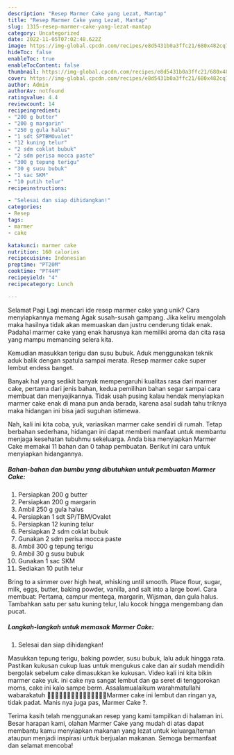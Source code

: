 ```yaml
---
description: "Resep Marmer Cake yang Lezat, Mantap"
title: "Resep Marmer Cake yang Lezat, Mantap"
slug: 1315-resep-marmer-cake-yang-lezat-mantap
category: Uncategorized
date: 2022-11-05T07:02:48.622Z
image: https://img-global.cpcdn.com/recipes/e8d5431b0a3ffc21/680x482cq70/marmer-cake-foto-resep-utama.jpg
hideToc: false
enableToc: true
enableTocContent: false
thumbnail: https://img-global.cpcdn.com/recipes/e8d5431b0a3ffc21/680x482cq70/marmer-cake-foto-resep-utama.jpg
cover: https://img-global.cpcdn.com/recipes/e8d5431b0a3ffc21/680x482cq70/marmer-cake-foto-resep-utama.jpg
author: Admin
authorAv: notfound
ratingvalue: 4.4
reviewcount: 14
recipeingredient:
- "200 g butter"
- "200 g margarin"
- "250 g gula halus"
- "1 sdt SPTBMOvalet"
- "12 kuning telur"
- "2 sdm coklat bubuk"
- "2 sdm perisa mocca paste"
- "300 g tepung terigu"
- "30 g susu bubuk"
- "1 sac SKM"
- "10 putih telur"
recipeinstructions:

- "Selesai dan siap dihidangkan!"
categories:
- Resep
tags:
- marmer
- cake

katakunci: marmer cake 
nutrition: 160 calories
recipecuisine: Indonesian
preptime: "PT20M"
cooktime: "PT44M"
recipeyield: "4"
recipecategory: Lunch

---
```



Selamat Pagi Lagi mencari ide resep marmer cake yang unik? Cara menyiapkannya memang Agak susah-susah gampang. Jika keliru mengolah maka hasilnya tidak akan memuaskan dan justru cenderung tidak enak. Padahal marmer cake yang enak harusnya kan memiliki aroma dan cita rasa yang mampu memancing selera kita.


Kemudian masukkan terigu dan susu bubuk. Aduk menggunakan teknik aduk balik dengan spatula sampai merata. Resep marmer cake super lembut endess banget.

Banyak hal yang sedikit banyak mempengaruhi kualitas rasa dari marmer cake, pertama dari jenis bahan, kedua pemilihan bahan segar sampai cara membuat dan menyajikannya. Tidak usah pusing kalau hendak menyiapkan marmer cake enak di mana pun anda berada, karena asal sudah tahu triknya maka hidangan ini bisa jadi suguhan istimewa.


Nah, kali ini kita coba, yuk, variasikan marmer cake sendiri di rumah. Tetap berbahan sederhana, hidangan ini dapat memberi manfaat untuk membantu menjaga kesehatan tubuhmu sekeluarga. Anda bisa menyiapkan Marmer Cake memakai 11 bahan dan 0 tahap pembuatan. Berikut ini cara untuk menyiapkan hidangannya.

<!--inarticleads1-->

##### Bahan-bahan dan bumbu yang dibutuhkan untuk pembuatan Marmer Cake:

1. Persiapkan 200 g butter
1. Persiapkan 200 g margarin
1. Ambil 250 g gula halus
1. Persiapkan 1 sdt SP/TBM/Ovalet
1. Persiapkan 12 kuning telur
1. Persiapkan 2 sdm coklat bubuk
1. Gunakan 2 sdm perisa mocca paste
1. Ambil 300 g tepung terigu
1. Ambil 30 g susu bubuk
1. Gunakan 1 sac SKM
1. Sediakan 10 putih telur


Bring to a simmer over high heat, whisking until smooth. Place flour, sugar, milk, eggs, butter, baking powder, vanilla, and salt into a large bowl. Cara membuat: Pertama, campur mentega, margarin, Wijsman, dan gula halus. Tambahkan satu per satu kuning telur, lalu kocok hingga mengembang dan pucat. 

<!--inarticleads2-->

##### Langkah-langkah untuk memasak Marmer Cake:


1. Selesai dan siap dihidangkan!

Masukkan tepung terigu, baking powder, susu bubuk, lalu aduk hingga rata. Pastikan kukusan cukup luas untuk mengukus cake dan air sudah mendidih bergolak sebelum cake dimasukkan ke kukusan. Video kali ini kita bikin marmer cake yuk. ini cake nya sangat lembut dan ga seret di tenggorokan moms, cake ini kalo sampe berm. Assalamualaikum warahmatullahi wabarakatuh 🍰🍰🍰🍰🍰🍰🍰🍰🍰🍰🍰🍰🍰🍰🍰Marmer cake ini lembut dan ringan ya, tidak padat. Manis nya juga pas, Marmer Cake ?. 

Terima kasih telah menggunakan resep yang kami tampilkan di halaman ini. Besar harapan kami, olahan Marmer Cake yang mudah di atas dapat membantu kamu menyiapkan makanan yang lezat untuk keluarga/teman ataupun menjadi inspirasi untuk berjualan makanan. Semoga bermanfaat dan selamat mencoba!
